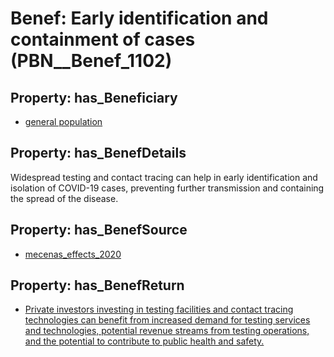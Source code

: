 # Benef: __Early identification and containment of cases__ (PBN__Benef_1102)

## Property: has_Beneficiary

* [general population](../Stakeholder/PBN__Stakeholder_9)

## Property: has_BenefDetails

Widespread testing and contact tracing can help in early identification and isolation of COVID-19 cases, preventing further transmission and containing the spread of the disease.

## Property: has_BenefSource

* [mecenas_effects_2020](../Article/PBN__Article_228)

## Property: has_BenefReturn

* [Private investors investing in testing facilities and contact tracing technologies can benefit from increased demand for testing services and technologies, potential revenue streams from testing operations, and the potential to contribute to public health and safety.](../BenefReturn/PBN__BenefReturn_1232)

